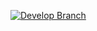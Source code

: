 [![Develop Branch](https://img.shields.io/badge/branch-develop-blue)](https://github.com/ayetolusamuel/Glance/tree/develop)
